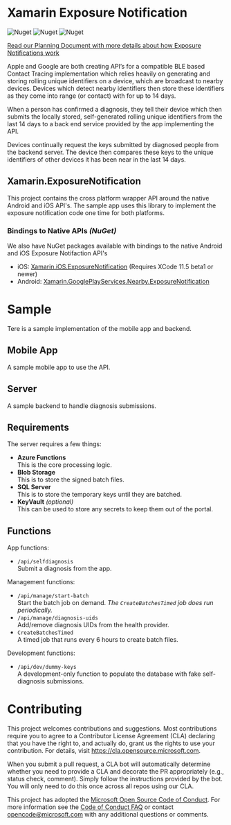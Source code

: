 
# Xamarin Exposure Notification

![Nuget](https://img.shields.io/nuget/v/Xamarin.ExposureNotification?label=Cross-Platform)
![Nuget](https://img.shields.io/nuget/v/Xamarin.GooglePlayServices.Nearby.ExposureNotification?label=Android)
![Nuget](https://img.shields.io/nuget/v/Xamarin.iOS.ExposureNotification?label=iOS)

[Read our Planning Document with more details about how Exposure Notifications work](https://github.com/xamarin/xamarin.exposurenotification/blob/master/Exposure%20Notification%20Planning.pdf)

Apple and Google are both creating API’s for a compatible BLE based Contact Tracing implementation which relies heavily on generating and storing rolling unique identifiers on a device, which are broadcast to nearby devices.  Devices which detect nearby identifiers then store these identifiers as they come into range (or contact) with for up to 14 days.

When a person has confirmed a diagnosis, they tell their device which then submits the locally stored, self-generated rolling unique identifiers from the last 14 days to a back end service provided by the app implementing the API.

Devices continually request the keys submitted by diagnosed people from the backend server.  The device then compares these keys to the unique identifiers of other devices it has been near in the last 14 days.

## Xamarin.ExposureNotification

This project contains the cross platform wrapper API around the native Android and iOS API's.  The sample app uses this library to implement the exposure notification code one time for both platforms.

### Bindings to Native APIs _(NuGet)_

We also have NuGet packages available with bindings to the native Android and iOS Exposure Notifaction API's

 - iOS: [Xamarin.iOS.ExposureNotification](https://www.nuget.org/packages/Xamarin.iOS.ExposureNotification/) (Requires XCode 11.5 beta1 or newer)
 - Android: [Xamarin.GooglePlayServices.Nearby.ExposureNotification](https://www.nuget.org/packages/Xamarin.GooglePlayServices.Nearby.ExposureNotification/)


# Sample

Tere is a sample implementation of the mobile app and backend.

## Mobile App

A sample mobile app to use the API.

## Server

A sample backend to handle diagnosis submissions.

## Requirements

The server requires a few things:

* **Azure Functions**  
  This is the core processing logic.
* **Blob Storage**  
  This is to store the signed batch files.
* **SQL Server**  
  This is to store the temporary keys until they are batched.
* **KeyVault** _(optional)_  
  This can be used to store any secrets to keep them out of the portal.

## Functions

App functions:

* `/api/selfdiagnosis`  
  Submit a diagnosis from the app.

Management functions:

* `/api/manage/start-batch`  
  Start the batch job on demand. _The `CreateBatchesTimed` job does run periodically._
* `/api/manage/diagnosis-uids`  
  Add/remove diagnosis UIDs from the health provider.
* `CreateBatchesTimed`  
  A timed job that runs every 6 hours to create batch files.

Development functions:

* `/api/dev/dummy-keys`  
  A development-only function to populate the database with fake self-diagnosis submissions.


# Contributing

This project welcomes contributions and suggestions.  Most contributions require you to agree to a
Contributor License Agreement (CLA) declaring that you have the right to, and actually do, grant us
the rights to use your contribution. For details, visit https://cla.opensource.microsoft.com.

When you submit a pull request, a CLA bot will automatically determine whether you need to provide
a CLA and decorate the PR appropriately (e.g., status check, comment). Simply follow the instructions
provided by the bot. You will only need to do this once across all repos using our CLA.

This project has adopted the [Microsoft Open Source Code of Conduct](https://opensource.microsoft.com/codeofconduct/).
For more information see the [Code of Conduct FAQ](https://opensource.microsoft.com/codeofconduct/faq/) or
contact [opencode@microsoft.com](mailto:opencode@microsoft.com) with any additional questions or comments.
